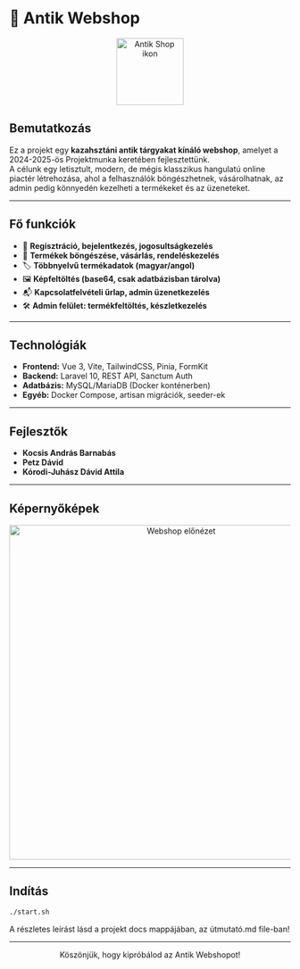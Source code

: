 # 🏺 Antik Webshop

<div align="center">

<img src="https://cdn-icons-png.flaticon.com/512/3075/3075977.png" width="120" alt="Antik Shop ikon" />

</div>

## Bemutatkozás

Ez a projekt egy **kazahsztáni antik tárgyakat kínáló webshop**, amelyet a 2024-2025-ös Projektmunka keretében fejlesztettünk.  
A célunk egy letisztult, modern, de mégis klasszikus hangulatú online piactér létrehozása, ahol a felhasználók böngészhetnek, vásárolhatnak, az admin pedig könnyedén kezelheti a termékeket és az üzeneteket.

---

## Fő funkciók

- 👤 **Regisztráció, bejelentkezés, jogosultságkezelés**
- 🛒 **Termékek böngészése, vásárlás, rendeléskezelés**
- 🏷️ **Többnyelvű termékadatok (magyar/angol)**
- 🖼️ **Képfeltöltés (base64, csak adatbázisban tárolva)**
- 📬 **Kapcsolatfelvételi űrlap, admin üzenetkezelés**
- 🛠️ **Admin felület: termékfeltöltés, készletkezelés**

---

## Technológiák

- **Frontend:** Vue 3, Vite, TailwindCSS, Pinia, FormKit
- **Backend:** Laravel 10, REST API, Sanctum Auth
- **Adatbázis:** MySQL/MariaDB (Docker konténerben)
- **Egyéb:** Docker Compose, artisan migrációk, seeder-ek

---

## Fejlesztők

- **Kocsis András Barnabás** 
- **Petz Dávid** 
- **Kórodi-Juhász Dávid Attila** 

---

## Képernyőképek

<div align="center">
  <img src="https://user-images.githubusercontent.com/placeholder/antikshop-preview.png" width="600" alt="Webshop előnézet" />
</div>

---

## Indítás

```sh
./start.sh
```

A részletes leírást lásd a projekt docs mappájában, az útmutató.md file-ban!

---

<div align="center">
Köszönjük, hogy kipróbálod az Antik Webshopot!  
</div>
